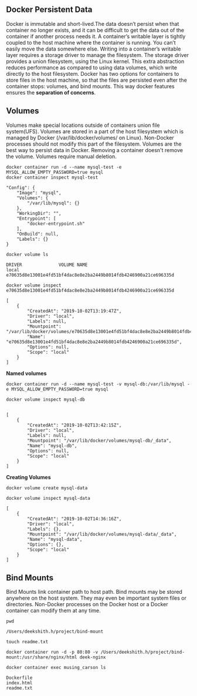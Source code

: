 ## Docker Persistent Data

Docker is immutable and short-lived.The data doesn’t persist when that container no longer exists, and it can be difficult to get the data out of the container if another process needs it.
A container’s writable layer is tightly coupled to the host machine where the container is running. You can’t easily move the data somewhere else.
Writing into a container’s writable layer requires a storage driver to manage the filesystem. The storage driver provides a union filesystem, using the Linux kernel. This extra abstraction reduces performance as compared to using data volumes, which write directly to the host filesystem.
Docker has two options for containers to store files in the host machine, so that the files are persisted even after the container stops: volumes, and bind mounts. This way docker features ensures the **separation of concerns**.

## Volumes
Volumes make special locations outside of containers union file system(UFS).
Volumes are stored in a part of the host filesystem which is managed by Docker (/var/lib/docker/volumes/ on Linux). Non-Docker processes should not modify this part of the filesystem. Volumes are the best way to persist data in Docker.
Removing a container doesn't remove the volume. Volumes require manual deletion.

```
docker container run -d --name mysql-test -e MYSQL_ALLOW_EMPTY_PASSWORD=true mysql
docker container inspect mysql-test

"Config": {
    "Image": "mysql",
    "Volumes": {
        "/var/lib/mysql": {}
    },
    "WorkingDir": "",
    "Entrypoint": [
        "docker-entrypoint.sh"
    ],
    "OnBuild": null,
    "Labels": {}
}

```

```
docker volume ls

DRIVER              VOLUME NAME
local               e70635d8e13001e4fd51bf4dac8e8e2ba2449b8014fdb4246900a21ce696335d
```

```
docker volume inspect e70635d8e13001e4fd51bf4dac8e8e2ba2449b8014fdb4246900a21ce696335d

[
    {
        "CreatedAt": "2019-10-02T13:19:47Z",
        "Driver": "local",
        "Labels": null,
        "Mountpoint": "/var/lib/docker/volumes/e70635d8e13001e4fd51bf4dac8e8e2ba2449b8014fdb4246900a21ce696335d/_data",
        "Name": "e70635d8e13001e4fd51bf4dac8e8e2ba2449b8014fdb4246900a21ce696335d",
        "Options": null,
        "Scope": "local"
    }
]

```

**Named volumes**
```
docker container run -d --name mysql-test -v mysql-db:/var/lib/mysql -e MYSQL_ALLOW_EMPTY_PASSWORD=true mysql
```

```
docker volume inspect mysql-db


[
    {
        "CreatedAt": "2019-10-02T13:42:15Z",
        "Driver": "local",
        "Labels": null,
        "Mountpoint": "/var/lib/docker/volumes/mysql-db/_data",
        "Name": "mysql-db",
        "Options": null,
        "Scope": "local"
    }
]

```
**Creating Volumes**
```
docker volume create mysql-data
```

```
docker volume inspect mysql-data

[
    {
        "CreatedAt": "2019-10-02T14:36:16Z",
        "Driver": "local",
        "Labels": {},
        "Mountpoint": "/var/lib/docker/volumes/mysql-data/_data",
        "Name": "mysql-data",
        "Options": {},
        "Scope": "local"
    }
]
```


## Bind Mounts
Bind Mounts link container path to host path. Bind mounts may be stored anywhere on the host system. They may even be important system files or directories. Non-Docker processes on the Docker host or a Docker container can modify them at any time.

```
pwd

/Users/deekshith.h/project/bind-mount
```

```
touch readme.txt
```

```
docker container run -d -p 80:80 -v /Users/deekshith.h/project/bind-mount:/usr/share/nginx/html deek-nginx
```

```
docker container exec musing_carson ls

Dockerfile
index.html
readme.txt
```

